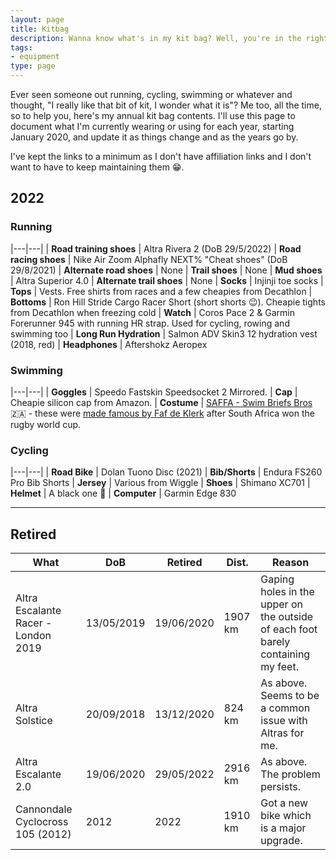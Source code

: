 ```yaml
---
layout: page
title: Kitbag
description: Wanna know what's in my kit bag? Well, you're in the right place.
tags:
- equipment
type: page
---
```


Ever seen someone out running, cycling, swimming or whatever and thought, "I really like that bit of kit, I wonder what it is"? Me too, all the time, so to help you, here's my annual kit bag contents. I'll use this page to document what I'm currently wearing or using for each year, starting January 2020, and update it as things change and as the years go by.

I've kept the links to a minimum as I don't have affiliation links and I don't want to have to keep maintaining them 😁.

## 2022

### Running

|---|---|
| **Road training shoes**   | Altra Rivera 2 (DoB 29/5/2022)
| **Road racing shoes**     | Nike Air Zoom Alphafly NEXT% "Cheat shoes" (DoB 29/8/2021)
| **Alternate road shoes**  | None
| **Trail shoes**           | None
| **Mud shoes**             | Altra Superior 4.0
| **Alternate trail shoes** | None
| **Socks**                 | Injinji toe socks
| **Tops**                  | Vests. Free shirts from races and a few cheapies from Decathlon
| **Bottoms**               | Ron Hill Stride Cargo Racer Short (short shorts 😉). Cheapie tights from Decathlon when freezing cold
| **Watch**                 | Coros Pace 2 & Garmin Forerunner 945 with running HR strap. Used for cycling, rowing and swimming too
| **Long Run Hydration**    | Salmon ADV Skin3 12 hydration vest (2018, red)
| **Headphones**            | Aftershokz Aeropex

### Swimming

|---|---|
| **Goggles** | Speedo Fastskin Speedsocket 2 Mirrored.
| **Cap**     | Cheapie silicon cap from Amazon.
| **Costume** | [SAFFA - Swim Briefs Bros](https://www.beanbagthebrand.com/collections/swim-briefs-bros/products/saffa-swim) 🇿🇦 - these were [made famous by Faf de Klerk](https://www.timeslive.co.za/sport/rugby/2019-11-04-watch-faf-de-klerk-greeting-prince-harry-in-an-sa-flag-cozzie-is-a-whole-mood/) after South Africa won the rugby world cup.

### Cycling

|---|---|
| **Road Bike**   | Dolan Tuono Disc (2021)
| **Bib/Shorts**  | Endura FS260 Pro Bib Shorts
| **Jersey**      | Various from Wiggle
| **Shoes**       | Shimano XC701
| **Helmet**      | A black one 🤣
| **Computer**    | Garmin Edge 830

---

## Retired

| What                                 | DoB         | Retired     | Dist.    | Reason
|--------------------------------------|-------------|-------------|----------|--------
| Altra Escalante Racer - London 2019  | 13/05/2019  | 19/06/2020  | 1907 km  | Gaping holes in the upper on the outside of each foot barely containing my feet.
| Altra Solstice                       | 20/09/2018  | 13/12/2020  | 824  km  | As above. Seems to be a common issue with Altras for me.
| Altra Escalante 2.0                  | 19/06/2020  | 29/05/2022  | 2916 km  | As above. The problem persists.
| Cannondale Cyclocross 105 (2012)     | 2012        | 2022        | 1910 km  | Got a new bike which is a major upgrade.

